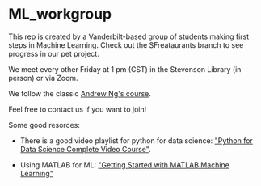 # ML_workgroup

This rep is created by a Vanderbilt-based group of students making first steps in Machine Learning. Check out the SFreataurants branch to see progress in our pet project.

We meet every other Friday at 1 pm (CST) in the Stevenson Library (in person) or via Zoom. 

We follow the classic [Andrew Ng's course](https://www.coursera.org/learn/machine-learning).

Feel free to contact us if you want to join!

Some good resorces:

- There is a good video playlist for python for data science: ["Python for Data Science Complete Video Course"](https://newsonline.library.vanderbilt.edu/2020/01/database-spotlight-oreilly-for-higher-education/).

- Using MATLAB for ML: ["Getting Started with MATLAB Machine Learning"](https://learning-oreilly-com.proxy.library.vanderbilt.edu/videos/getting-started-with/9781788999847?autoplay=false)


